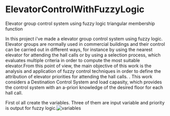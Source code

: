 # ElevatorControlWithFuzzyLogic
Elevator group control system using fuzzy logic triangular membership function

In this project i've made a elevator group control system using fuzzy logic. Elevator groups are normally used in commercial buildings and their control can be carried out in different ways, for instance by using the nearest elevator for attending the hall calls or by using a selection process, which evaluates multiple criteria 
in order to compute the most suitable elevator.From this point of view, the main objective of this work is the analysis and application of fuzzy control techniques in order to define the attribution of elevator priorities for attending the hall calls. . This work considers a Destination Control System and load capasity, which provides the control system with an a-priori knowledge of the desired floor for each hall call.

First ol all create the variables. Three of them are input variable and priority is output for fuzzy logic.![variables](https://user-images.githubusercontent.com/43918312/146545104-8dfb7f14-72e5-4aa0-9e2b-b17caeaae465.PNG)


